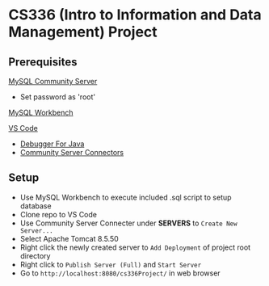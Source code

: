 # CS336 (Intro to Information and Data Management) Project

## Prerequisites
[MySQL Community Server](https://dev.mysql.com/downloads/mysql/)
- Set password as 'root'

[MySQL Workbench](https://dev.mysql.com/downloads/workbench/)

[VS Code](https://code.visualstudio.com/download)
- [Debugger For Java](https://marketplace.visualstudio.com/items?itemName=vscjava.vscode-java-debug)
- [Community Server Connectors](https://marketplace.visualstudio.com/items?itemName=redhat.vscode-community-server-connector)

## Setup
- Use MySQL Workbench to execute included .sql script to setup database
- Clone repo to VS Code
- Use Community Server Connecter under **SERVERS** to `Create New Server...`
- Select Apache Tomcat 8.5.50
- Right click the newly created server to `Add Deployment` of project root directory
- Right click to `Publish Server (Full)` and `Start Server`
- Go to `http://localhost:8080/cs336Project/` in web browser
